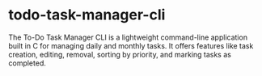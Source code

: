 # todo-task-manager-cli
The To-Do Task Manager CLI is a lightweight command-line application built in C for managing daily and monthly tasks. It offers features like task creation, editing, removal, sorting by priority, and marking tasks as completed.
